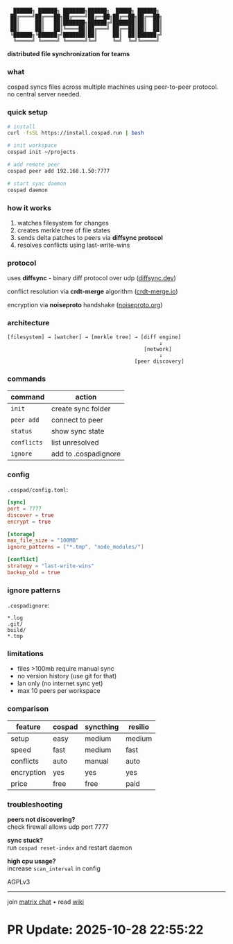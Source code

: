 ```
  ██████╗ ██████╗ ███████╗██████╗  █████╗ ██████╗ 
 ██╔════╝██╔═══██╗██╔════╝██╔══██╗██╔══██╗██╔══██╗
 ██║     ██║   ██║███████╗██████╔╝███████║██║  ██║
 ██║     ██║   ██║╚════██║██╔═══╝ ██╔══██║██║  ██║
 ╚██████╗╚██████╔╝███████║██║     ██║  ██║██████╔╝
  ╚═════╝ ╚═════╝ ╚══════╝╚═╝     ╚═╝  ╚═╝╚═════╝ 
```

**distributed file synchronization for teams**

### what

cospad syncs files across multiple machines using peer-to-peer protocol. no central server needed.

### quick setup

```bash
# install
curl -fsSL https://install.cospad.run | bash

# init workspace
cospad init ~/projects

# add remote peer
cospad peer add 192.168.1.50:7777

# start sync daemon
cospad daemon
```

### how it works

1. watches filesystem for changes
2. creates merkle tree of file states
3. sends delta patches to peers via **diffsync protocol**
4. resolves conflicts using last-write-wins

### protocol

uses **diffsync** - binary diff protocol over udp ([diffsync.dev](https://diffsync.dev))

conflict resolution via **crdt-merge** algorithm ([crdt-merge.io](https://crdt-merge.io))

encryption via **noiseproto** handshake ([noiseproto.org](https://noiseproto.org))

### architecture

```
[filesystem] → [watcher] → [merkle tree] → [diff engine]
                                                 ↓
                                            [network]
                                                 ↓
                                         [peer discovery]
```

### commands

| command | action |
|---------|--------|
| `init` | create sync folder |
| `peer add` | connect to peer |
| `status` | show sync state |
| `conflicts` | list unresolved |
| `ignore` | add to .cospadignore |

### config

`.cospad/config.toml`:

```toml
[sync]
port = 7777
discover = true
encrypt = true

[storage]
max_file_size = "100MB"
ignore_patterns = ["*.tmp", "node_modules/"]

[conflict]
strategy = "last-write-wins"
backup_old = true
```

### ignore patterns

`.cospadignore`:

```
*.log
.git/
build/
*.tmp
```

### limitations

- files >100mb require manual sync
- no version history (use git for that)
- lan only (no internet sync yet)
- max 10 peers per workspace

### comparison

| feature | cospad | syncthing | resilio |
|---------|--------|-----------|---------|
| setup | easy | medium | medium |
| speed | fast | medium | fast |
| conflicts | auto | manual | auto |
| encryption | yes | yes | yes |
| price | free | free | paid |

### troubleshooting

**peers not discovering?**  
check firewall allows udp port 7777

**sync stuck?**  
run `cospad reset-index` and restart daemon

**high cpu usage?**  
increase `scan_interval` in config

AGPLv3

---

join [matrix chat](https://matrix.to/#/#cospad:matrix.org) • read [wiki](https://wiki.cospad.run)

# PR Update: 2025-10-28 22:55:22
